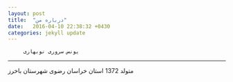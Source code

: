 ```yaml
---
layout: post
title:  "درباره من"
date:   2016-04-10 22:38:32 +0430
categories: jekyll update
---
```

         یونس سروری نوبهاری
---
متولد 1372
استان خراسان رضوی
شهرستان باخرز